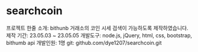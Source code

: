 # searchcoin
프로젝트 한줄 소개: bithunb 거래소의 코인 시세 검색이 가능하도록 제작하였습니다.
제작 기간: 23.05.03 ~ 23.05.05
개발도구: node.js, jQuery, html, css, bootstrap, bithumb api
개발인원: 1명
git: github.com/dye1207/searchcoin.git
